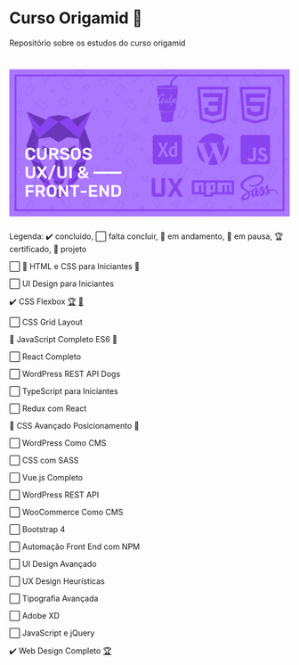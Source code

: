 <h1> Curso Origamid 🐺</h1>
Repositório sobre os estudos do curso origamid
<h1 align="center">
    <img alt="Origamid" src="banner.png" width="700px" />
</h1>

<p>Legenda: ✔️ concluido, ⬜ falta concluir, 🚧 em andamento, 🛑 em pausa, 🏆 certificado,  📂 projeto </p>
 
<p>⬜ 🚧 HTML e CSS para Iniciantes 🚧</p>
<p>⬜ UI Design para Iniciantes</p>
<p>✔️ CSS Flexbox <a target="_blank" href="https://www.origamid.com/certificate/f21f6a84/">🏆</a> <a target="_blank" href="https://github.com/mnagahama/flexblog"> 📂</a> </p>
<p>⬜ CSS Grid Layout</p>
<p>🛑 JavaScript Completo ES6 🛑</p>
<p>⬜ React Completo</p>
<p>⬜ WordPress REST API Dogs</p>
<p>⬜ TypeScript para Iniciantes</p>
<p>⬜ Redux com React</p>
<p>🛑 CSS Avançado Posicionamento 🛑</p> 
<p>⬜ WordPress Como CMS</p>
<p>⬜ CSS com SASS</p>
<p>⬜ Vue.js Completo</p>
<p>⬜ WordPress REST API</p>
<p>⬜ WooCommerce Como CMS</p>
<p>⬜ Bootstrap 4</p>
<p>⬜ Automação Front End com NPM</p>
<p>⬜ UI Design Avançado</p>
<p>⬜ UX Design Heurísticas</p>
<p>⬜ Tipografia Avançada</p>
<p>⬜ Adobe XD</p>
<p>⬜ JavaScript e jQuery </p>
<p>✔️ Web Design Completo <a target="_blank" href="https://www.origamid.com/certificate/6d1a7bde/">🏆</a></p>
